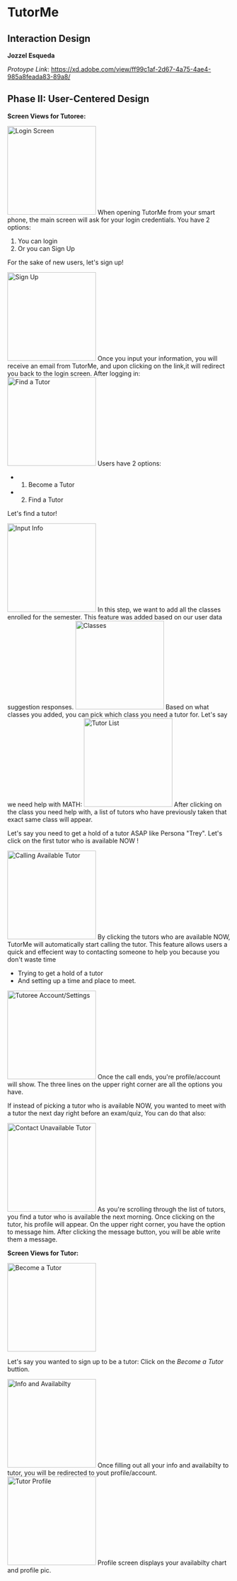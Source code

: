 # TutorMe
## Interaction Design

**Jozzel Esqueda**

*Protoype Link*: 
https://xd.adobe.com/view/ff99c1af-2d67-4a75-4ae4-985a8feada83-89a8/

## Phase II: User-Centered Design
**Screen Views for Tutoree:**

<img src="MainScreen.png" alt="Login Screen" width="200"/>
When opening TutorMe from your smart phone, the main screen will ask for your login credentials. You have 2 options: 

1) You can login
2) Or you can Sign Up

For the sake of new users, let's sign up!
  
<img src="2.1SignUp&ClickLink.png" alt="Sign Up" width="200"/>
Once you input your information, you will receive an email from TutorMe, and upon clicking on the link,it will redirect you back to the login screen.
After logging in:


<img src="3.1Become_Or_FindTutor.png" alt="Find a Tutor" width="200"/>
Users have 2 options:

* 1) Become a Tutor

* 2) Find a Tutor

Let's find a tutor!


<img src="4.1Input_info_Tutoree.png" alt="Input Info" width="200"/>
In this step, we want to add all the classes enrolled for the semester. 
This feature was added based on our user data suggestion responses.
 

<img src="5.1Classes.png" alt="Classes" width="200"/>
Based on what classes you added, you can pick which class you need a tutor for.
Let's say we need help with MATH:

<img src="6.1Tutor_List.png" alt="Tutor List" width="200"/>
After clicking on the class you need help with, a list of tutors who have previously taken that exact same class will appear.

Let's say you need to get a hold of a tutor ASAP like Persona "Trey".
Let's click on the first tutor who is available NOW !

<img src="7.1CallingTutor.png" alt="Calling Available Tutor" width="200"/>
By clicking the tutors who are available NOW, TutorMe will automatically start calling the tutor.
This feature allows users a quick and effecient way to contacting someone to help you 
because you don't waste time

* Trying to get a hold of a tutor
* And setting up a time and place to meet.

<img src="9.Profile_for_Tutoree.png" alt="Tutoree Account/Settings" width="200"/>
Once the call ends, you're profile/account will show.
The three lines on the upper right corner are all the options you have.

If instead of picking a tutor who is available NOW, 
you wanted to meet with a tutor the next day right before an exam/quiz,
You can do that also:

 
<img src="7.2Contact_Unavailable_Tutor.png" alt="Contact Unavailable Tutor" width="200"/>
As you're scrolling through the list of tutors, you find a tutor who is available the next morning.
Once clicking on the tutor, his profile will appear.
On the upper right corner, you have the option to message him.
After clicking the message button, you will be able write them a message.

**Screen Views for Tutor:**

<img src="3.1Become_Or_FindTutor.png" alt="Become a Tutor" width="200"/>

Let's say you wanted to sign up to be a tutor:
Click on the *Become a Tutor* buttion.

<img src="4.2Tutor_Process.png" alt="Info and Availabilty" width="200"/>
Once filling out all your info and availabilty to tutor, you will be redirected to yout profile/account.


<img src="5.2Tutor_Profile.png" alt="Tutor Profile" width="200"/>
Profile screen displays your availabilty chart and profile pic.
